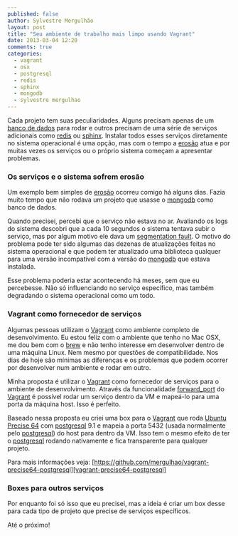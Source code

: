 ```yaml
---
published: false
author: Sylvestre Mergulhão
layout: post
title: "Seu ambiente de trabalho mais limpo usando Vagrant"
date: 2013-03-04 12:20
comments: true
categories:
  - vagrant
  - osx
  - postgresql
  - redis
  - sphinx
  - mongodb
  - sylvestre mergulhao
---
```


Cada projeto tem suas peculiaridades. Alguns precisam apenas de um [banco de dados][postgresql] para rodar e outros precisam de uma série de serviços adicionais como [redis][] ou [sphinx][]. Instalar todos esses serviços diretamente no sistema operacional é uma opção, mas com o tempo a [erosão][software_erosion] atua e por muitas vezes os serviços ou o próprio sistema começam a apresentar problemas.
<!-- more -->

### Os serviços e o sistema sofrem erosão

Um exemplo bem simples de [erosão][software_erosion] ocorreu comigo há alguns dias. Fazia muito tempo que não rodava um projeto que usasse o [mongodb][] como banco de dados.

Quando precisei, percebi que o serviço não estava no ar. Avaliando os logs do sistema descobri que a cada 10 segundos o sistema tentava subir o serviço, mas por algum motivo ele dava um [segmentation fault][segmentation_fault]. O motivo do problema pode ter sido algumas das dezenas de atualizações feitas no sistema operacional e que podem ter atualizado uma biblioteca qualquer para uma versão incompatível com a versão do [mongodb][] que estava instalada.

Esse problema poderia estar acontecendo há meses, sem que eu percebesse. Não só influenciando no serviço específico, mas também degradando o sistema operacional como um todo.

### Vagrant como fornecedor de serviços

Algumas pessoas utilizam o [Vagrant][vagrant] como ambiente completo de desenvolvimento. Eu estou feliz com o ambiente que tenho no Mac OSX, me dou bem com o [brew][] e não tenho interesse em desenvolver dentro de uma máquina Linux. Nem mesmo por questões de compatibilidade. Nos dias de hoje são mínimas as diferenças e os problemas que podem ocorrer por desenvolver num ambiente e rodar em outro.

Minha proposta é utilizar o [Vagrant][vagrant] como fornecedor de serviços para o ambiente de desenvolvimento. Através da funcionalidade [forward_port][] do [Vagrant][vagrant] é possível rodar um serviço dentro da VM e mapeá-lo para uma porta da máquina host. Isso é perfeito.

Baseado nessa proposta eu criei uma box para o [Vagrant][vagrant] que roda [Ubuntu Precise 64][precise] com [postgresql][] 9.1 e mapeia a porta 5432 (usada normalmente pelo [postgresql][]) do host para dentro da VM. Isso tem o mesmo efeito de ter o [postgresql][] rodando nativamente e fica transparente para qualquer projeto.

Para mais informações veja: [https://github.com/mergulhao/vagrant-precise64-postgresql][vagrant-precise64-postgresql]

### Boxes para outros serviços

Por enquanto foi só isso que eu precisei, mas a ideia é criar um box desse para cada tipo de projeto que precise de serviços específicos.

Até o próximo!

[vagrant-precise64-postgresql]: https://github.com/mergulhao/vagrant-precise64-postgresql
[precise]: http://releases.ubuntu.com/precise/
[forward_port]: http://docs.vagrantup.com/v1/docs/config/vm/forward_port.html
[brew]: http://mxcl.github.com/homebrew/
[vagrant]: http://www.vagrantup.com/
[segmentation_fault]: http://en.wikipedia.org/wiki/Segmentation_fault
[software_erosion]: http://en.wikipedia.org/wiki/Software_erosion
[postgresql]: http://www.postgresql.org/
[redis]: http://redis.io/
[sphinx]: http://sphinxsearch.com/
[mongodb]: http://www.mongodb.org/